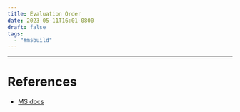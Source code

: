 ```yaml
---
title: Evaluation Order
date: 2023-05-11T16:01-0800
draft: false
tags:
  - "#msbuild"
---
```




---
# References

- [MS docs](https://learn.microsoft.com/en-us/previous-versions/visualstudio/visual-studio-2015/msbuild/comparing-properties-and-items?view=vs-2015&redirectedfrom=MSDN#property-and-item-evaluation-order)
